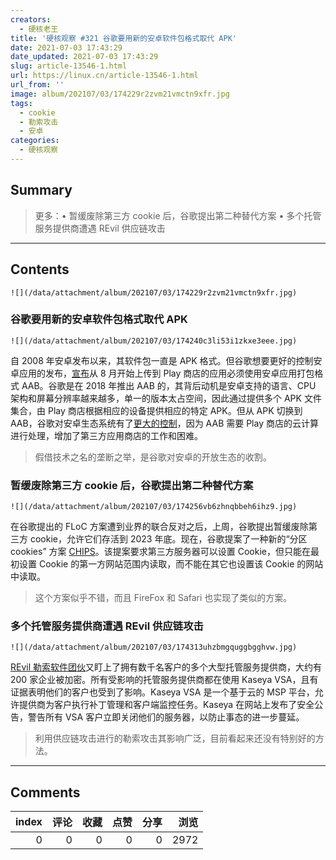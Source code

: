 ```yaml
---
creators:
  - 硬核老王
title: '硬核观察 #321 谷歌要用新的安卓软件包格式取代 APK'
date: 2021-07-03 17:43:29
date_updated: 2021-07-03 17:43:29
slug: article-13546-1.html
url: https://linux.cn/article-13546-1.html
url_from: ''
image: album/202107/03/174229r2zvm21vmctn9xfr.jpg
tags:
  - cookie
  - 勒索攻击
  - 安卓
categories:
  - 硬核观察
---
```


## Summary

> 更多：• 暂缓废除第三方 cookie 后，谷歌提出第二种替代方案 • 多个托管服务提供商遭遇 REvil 供应链攻击

***

<!-- more -->

## Contents

`![](/data/attachment/album/202107/03/174229r2zvm21vmctn9xfr.jpg)`

### 谷歌要用新的安卓软件包格式取代 APK

`![](/data/attachment/album/202107/03/174240c3li53i1zkxe3eee.jpg)`

自 2008 年安卓发布以来，其软件包一直是 APK 格式。但谷歌想要更好的控制安卓应用的发布，[宣布](https://android-developers.googleblog.com/2021/06/the-future-of-android-app-bundles-is.html)从 8 月开始上传到 Play 商店的应用必须使用安卓应用打包格式 AAB。谷歌是在 2018 年推出 AAB 的，其背后动机是安卓支持的语言、CPU 架构和屏幕分辨率越来越多，单一的版本太占空间，因此通过提供多个 APK 文件集合，由 Play 商店根据相应的设备提供相应的特定 APK。但从 APK 切换到 AAB，谷歌对安卓生态系统有了[更大的控制](https://arstechnica.com/gadgets/2021/07/google-play-dumps-apks-for-the-more-google-controlled-android-app-bundle/)，因为 AAB 需要 Play 商店的云计算进行处理，增加了第三方应用商店的工作和困难。

> 
> 假借技术之名的垄断之举，是谷歌对安卓的开放生态的收割。
> 
> 
> 

### 暂缓废除第三方 cookie 后，谷歌提出第二种替代方案

`![](/data/attachment/album/202107/03/174256vb6zhnqbbeh6ihz9.jpg)`

在谷歌提出的 FLoC 方案遭到业界的联合反对之后，上周，谷歌提出暂缓废除第三方 cookie，允许它们存活到 2023 年底。现在，谷歌提案了一种新的“分区 cookies” 方案 [CHIPS](https://github.com/WICG/CHIPS)。该提案要求第三方服务器可以设置 Cookie，但只能在最初设置 Cookie 的第一方网站范围内读取，而不能在其它也设置该 Cookie 的网站中读取。

> 
> 这个方案似乎不错，而且 FireFox 和 Safari 也实现了类似的方案。
> 
> 
> 

### 多个托管服务提供商遭遇 REvil 供应链攻击

`![](/data/attachment/album/202107/03/174313uhzbmgquggbgghvw.jpg)`

[REvil 勒索软件团伙](https://www.bleepingcomputer.com/news/security/revil-ransomware-hits-200-companies-in-msp-supply-chain-attack/)又盯上了拥有数千名客户的多个大型托管服务提供商，大约有 200 家企业被加密。所有受影响的托管服务提供商都在使用 Kaseya VSA，且有证据表明他们的客户也受到了影响。Kaseya VSA 是一个基于云的 MSP 平台，允许提供商为客户执行补丁管理和客户端监控任务。Kaseya 在网站上发布了安全公告，警告所有 VSA 客户立即关闭他们的服务器，以防止事态的进一步蔓延。

> 
> 利用供应链攻击进行的勒索攻击其影响广泛，目前看起来还没有特别好的方法。
> 
> 
>

***

## Comments


|   index |   评论 |   收藏 |   点赞 |   分享 |   浏览 |
|--------:|-------:|-------:|-------:|-------:|-------:|
|       0 |      0 |      0 |      0 |      0 |   2972 |
